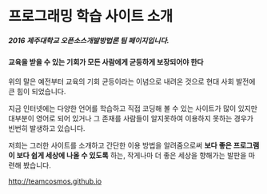 # 프로그래밍 학습 사이트 소개

##### *2016 제주대학교 오픈소스개발방법론 팀 페이지입니다.*

#### 교육을 받을 수 있는 기회가 모든 사람에게 균등하게 보장되어야 한다
위의 말은 예전부터 교육의 기회 균등이라는 이념으로 내려온 것으로 현대 사회 발전에 큰 힘이 되었습니다.

지금 인터넷에는 다양한 언어를 학습하고 직접 코딩해 볼 수 있는 사이트가 많이 있지만 대부분이 영어로 되어 있거나 그 존재를 사람들이 알지못하여 이용하지 못하는 경우가 빈번히 발생하고 있습니다.

저희는 그러한 사이트를 소개하고 간단한 이용 방법을 알려줌으로써 **보다 좋은 프로그램이 보다 쉽게 세상에 나올 수 있도록** 하는, 작게나마 더 좋은 세상을 향해가는 발판을 마련해 봤습니다.

http://teamcosmos.github.io
